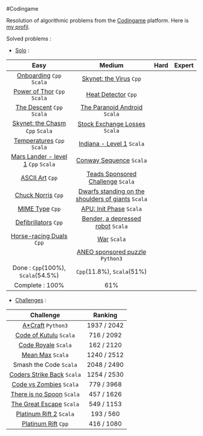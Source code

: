 #Codingame

Resolution of algorithmic problems from the [Codingame](http://www.codingame.com/) platform. Here is [my profil](https://www.codingame.com/profile/4cce36f2012969a9a20ea8fdd0a2d8f8960365).

Solved problems :
- [Solo](src/single/) :

| Easy | Medium | Hard | Expert
| :---: | :---: | :---: | :---: |
[Onboarding](src/single/1.easy/scala/1.onBoarding.scala) `Cpp` `Scala` | [Skynet: the Virus](src/single/2.medium/cpp/2.skynetTheVirus.cpp) `Cpp` ||
[Power of Thor](src/single/1.easy/scala/2.powerOfThor.scala) `Cpp` `Scala` | [Heat Detector](src/single/2.medium/cpp/5.heatDetector.cpp) `Cpp` ||
[The Descent](src/single/1.easy/scala/3.theDescent.scala) `Cpp` `Scala` | [The Paranoid Android](src/single/2.medium/scala/6.theParanoidAndroid.scala) `Scala`||
[Skynet: the Chasm](src/single/1.easy/scala/4.skynetTheChasm.scala) `Cpp` `Scala` | [Stock Exchange Losses](src/single/2.medium/scala/7.stockExchangeLosses.scala) `Scala`||
[Temperatures](src/single/1.easy/scala/5.temperatures.scala) `Cpp` `Scala` | [Indiana - Level 1](src/single/2.medium/scala/8.indiana_level1.scala) `Scala`||
[Mars Lander - level 1](src/single/1.easy/scala/6.marsLander_level1.scala) `Cpp` `Scala` | [Conway Sequence](src/single/2.medium/scala/10.conwaySequence.scala) `Scala` ||
[ASCII Art](src/single/1.easy/cpp/7.asciiArt.cpp) `Cpp` | [Teads Sponsored Challenge](src/challenge/scala/2.teads_finalVersion.scala) `Scala` ||
[Chuck Norris](src/single/1.easy/cpp/8.chuckNorris.cpp) `Cpp` | [Dwarfs standing on the shoulders of giants](src/single/2.medium/scala/12.dwarfsStandingOnTheShouldersOfGiants.scala) `Scala` ||
[MIME Type](src/single/1.easy/cpp/9.mime_type.cpp) `Cpp` | [APU: Init Phase](src/single/2.medium/scala/1.APU_initPhase.scala) `Scala` ||
[Defibrillators](src/single/1.easy/cpp/10.defibrillators.cpp) `Cpp` | [Bender, a depressed robot](src/single/2.medium/scala/13.benderADepressedRobot.scala) `Scala`||
[Horse-racing Duals](src/single/1.easy/cpp/11.horse_racing_duals.cpp) `Cpp` | [War](src/single/2.medium/scala/15.war.scala) `Scala` ||
[]()| [ANEO sponsored puzzle](src/single/2.medium/scala/15.war.scala) `Python3` ||
Done : `Cpp`(100%), `Scala`(54.5%) | `Cpp`(11.8%), `Scala`(51%) ||
Complete : 100% | 61% ||


- [Challenges](src/challenge) :

Challenge | Ranking
| :---: | :---:|
[A*Craft](src/challenge/python/starcraft/app.py) `Python3` | 1937 / 2042
[Code of Kutulu](src/challenge/scala/9.codeOfKutulu) `Scala` | 716 / 2092
[Code Royale](src/challenge/scala/8.codeRoyale) `Scala` | 162 / 2120
[Mean Max](src/challenge/scala/7.meanMax) `Scala` | 1240 / 2512
Smash the Code `Scala` | 2048 / 2490
[Coders Strike Back](src/challenge/scala/6.codersStrikeBack) `Scala` | 1254 / 2530
[Code vs Zombies](src/challenge/scala/5.codeVSzombies) `Scala` | 779 / 3968
[There is no Spoon](src/challenge/scala/4.thereIsNoSpoon) `Scala` | 457 / 1626
[The Great Escape](src/challenge/scala/3.theGreatEscape.scala) `Scala` | 549 / 1153
[Platinum Rift 2](src/challenge/scala/1.platinumRift.scala) `Scala` | 193 / 560
[Platinum Rift](src/challenge/cpp/1.platinumRift.cpp) `Cpp` | 416 / 1080
